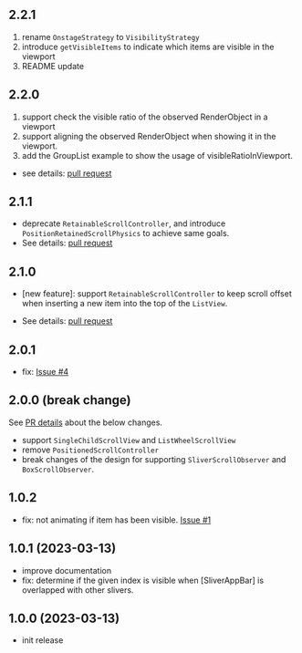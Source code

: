 ## 2.2.1

1. rename `OnstageStrategy` to `VisibilityStrategy`
2. introduce `getVisibleItems` to indicate which items are visible in the viewport
3. README update

## 2.2.0

1. support check the visible ratio of the observed RenderObject in a viewport
2. support aligning the observed RenderObject when showing it in the viewport.
3. add the GroupList example to show the usage of visibleRatioInViewport.

- see details: [pull request](https://github.com/SimonWang9610/indexed_scroll_observer/pull/8)

## 2.1.1

- deprecate `RetainableScrollController`, and introduce `PositionRetainedScrollPhysics` to achieve same goals.
- See details: [pull request](https://github.com/SimonWang9610/indexed_scroll_observer/pull/7)

## 2.1.0

- [new feature]: support `RetainableScrollController` to keep scroll offset when inserting a new item into the top of the `ListView`.

- See details: [pull request](https://github.com/SimonWang9610/indexed_scroll_observer/pull/6)

## 2.0.1

- fix: [Issue #4](https://github.com/SimonWang9610/indexed_scroll_observer/issues/4)

## 2.0.0 (break change)

See [PR details](https://github.com/SimonWang9610/indexed_scroll_observer/issues/2) about the below changes.

- support `SingleChildScrollView` and `ListWheelScrollView`
- remove `PositionedScrollController`
- break changes of the design for supporting `SliverScrollObserver` and `BoxScrollObserver`.

## 1.0.2

- fix: not animating if item has been visible. [Issue #1](https://github.com/SimonWang9610/indexed_scroll_observer/issues/1)

## 1.0.1 (2023-03-13)

- improve documentation
- fix: determine if the given index is visible when [SliverAppBar] is overlapped with other slivers.

## 1.0.0 (2023-03-13)

- init release

